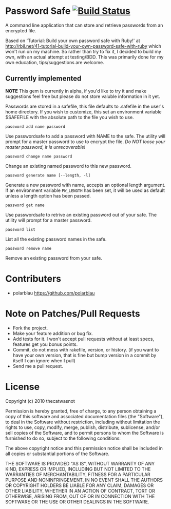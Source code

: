 # Password Safe [![Build Status](https://secure.travis-ci.org/polarblau/passwordsafe.png)](http://travis-ci.org/polarblau/passwordsafe)
A command line application that can store and retrieve passwords from an encrypted file.

Based on 'Tutorial: Build your own password safe with Ruby!' at http://rbjl.net/41-tutorial-build-your-own-password-safe-with-ruby which won't run on my machine.  So rather than try to fix it, I decided to build my own, with an actual attempt at testing/BDD.  This was primarily done for my own education, tips/suggestions are welcome.

## Currently implemented
**NOTE** This gem is currently in alpha, if you'd like to try it and make suggestions feel free but please do not store valuble information in it yet.

Passwords are stored in a safefile, this file defaults to .safefile in
the user's home directory.  If you wish to customize, this set an
environment variable $SAFEFILE with the absolute path to the file you
wish to use.

    password add name password
Use passwordsafe to add a password with NAME to the safe.  The utility will prompt for a master password to use to encrypt the file. *Do NOT loose your master password, it is unrecoverable!*

    password change name password
Change an existing named password to this new password.

    password generate name [--length, -l]
Generate a new password with name, accepts an optional length argument.
If an environment variable `PW_LENGTH` has been set, it will be used as
default unless a length option has been passed.

    password get name
Use passwordsafe to retrive an existing password out of your safe.  The utility will prompt for a master password.

    password list
List all the existing password names in the safe.

    password remove name
Remove an existing password from your safe.

# Contributers

* polarblau https://github.com/polarblau

# Note on Patches/Pull Requests

* Fork the project.
* Make your feature addition or bug fix.
* Add tests for it. I won't accept pull requests without at least specs, features get you bonus points.
* Commit, do not mess with rakefile, version, or history. (if you want to have your own version, that is fine but bump version in a commit by itself I can ignore when I pull)
* Send me a pull request.

# License

Copyright (c) 2010 thecatwasnot

Permission is hereby granted, free of charge, to any person obtaining
a copy of this software and associated documentation files (the
"Software"), to deal in the Software without restriction, including
without limitation the rights to use, copy, modify, merge, publish,
distribute, sublicense, and/or sell copies of the Software, and to
permit persons to whom the Software is furnished to do so, subject to
the following conditions:

The above copyright notice and this permission notice shall be
included in all copies or substantial portions of the Software.

THE SOFTWARE IS PROVIDED "AS IS", WITHOUT WARRANTY OF ANY KIND,
EXPRESS OR IMPLIED, INCLUDING BUT NOT LIMITED TO THE WARRANTIES OF
MERCHANTABILITY, FITNESS FOR A PARTICULAR PURPOSE AND
NONINFRINGEMENT. IN NO EVENT SHALL THE AUTHORS OR COPYRIGHT HOLDERS BE
LIABLE FOR ANY CLAIM, DAMAGES OR OTHER LIABILITY, WHETHER IN AN ACTION
OF CONTRACT, TORT OR OTHERWISE, ARISING FROM, OUT OF OR IN CONNECTION
WITH THE SOFTWARE OR THE USE OR OTHER DEALINGS IN THE SOFTWARE.

